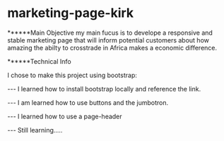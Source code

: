 # marketing-page-kirk

******Main Objective
	my main fucus is to develope a responsive and stable marketing page that will inform potential customers about how amazing the abilty to crosstrade in Africa makes a economic difference.

******Technical Info

I chose to make this project using bootstrap:

--- I learned how to install bootstrap locally and reference the link.

--- I am learned how to use buttons and the jumbotron.

--- I learned how to use a page-header 

--- Still learning.....
